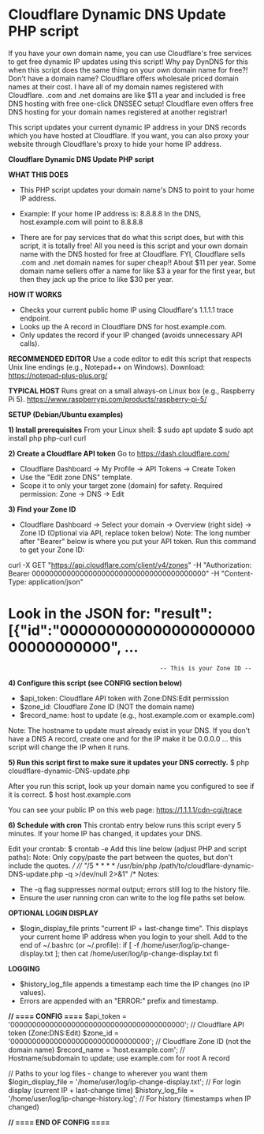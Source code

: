 # Cloudflare Dynamic DNS Update PHP script

If you have your own domain name, you can use Cloudflare's free services to get free dynamic IP updates using this script! Why pay DynDNS for this when this script does the same thing on your own domain name for free?! Don't have a domain name? Cloudflare offers wholesale priced domain names at their cost. I have all of my domain names registered with Cloudflare. .com and .net domains are like $11 a year and included is free DNS hosting with free one-click DNSSEC setup! Cloudflare even offers free DNS hosting for your domain names registered at another registrar! 

This script updates your current dynamic IP address in your DNS records which you have hosted at Cloudflare. If you want, you can also proxy your website through Cloudflare's proxy to hide your home IP address. 


**Cloudflare Dynamic DNS Update PHP script**


**WHAT THIS DOES**
- This PHP script updates your domain name's DNS to point to your home IP address.

- Example: If your home IP address is: 8.8.8.8
     In the DNS, host.example.com will point to 8.8.8.8

- There are for pay services that do what this script does, but with this script,
  it is totally free! All you need is this script and your own domain name with
  the DNS hosted for free at Cloudflare. FYI, Cloudflare sells .com and .net domain
  names for super cheap!! About $11 per year. Some domain name sellers offer a name
  for like $3 a year for the first year, but then they jack up the price to like $30
  per year.

**HOW IT WORKS**
- Checks your current public home IP using Cloudflare's 1.1.1.1 trace endpoint.
- Looks up the A record in Cloudflare DNS for host.example.com.
- Only updates the record if your IP changed (avoids unnecessary API calls).

**RECOMMENDED EDITOR**
Use a code editor to edit this script that respects Unix line endings
(e.g., Notepad++ on Windows).
Download: https://notepad-plus-plus.org/

**TYPICAL HOST**
Runs great on a small always-on Linux box (e.g., Raspberry Pi 5).
https://www.raspberrypi.com/products/raspberry-pi-5/

**SETUP (Debian/Ubuntu examples)**

**1) Install prerequisites**
   From your Linux shell:
   $ sudo apt update
   $ sudo apt install php php-curl curl

**2) Create a Cloudflare API token**
   Go to https://dash.cloudflare.com/
   - Cloudflare Dashboard -> My Profile -> API Tokens -> Create Token
   - Use the "Edit zone DNS" template.
   - Scope it to only your target zone (domain) for safety.
   Required permission: Zone -> DNS -> Edit

**3) Find your Zone ID**
   - Cloudflare Dashboard -> Select your domain -> Overview (right side) -> Zone ID
   (Optional via API, replace token below)
   Note: The long number after "Bearer" below is where you put your API token.
   Run this command to get your Zone ID:

   curl -X GET "https://api.cloudflare.com/client/v4/zones" -H "Authorization: Bearer 0000000000000000000000000000000000000000" -H "Content-Type: application/json"

   # Look in the JSON for: "result":[{"id":"00000000000000000000000000000000", ...
                                               -- This is your Zone ID --

**4) Configure this script (see CONFIG section below)**
   - $api_token: Cloudflare API token with Zone:DNS:Edit permission
   - $zone_id:   Cloudflare Zone ID (NOT the domain name)
   - $record_name: host to update (e.g., host.example.com or example.com)

   Note: The hostname to update must already exist in your DNS.
         If you don't have a DNS A record, create one and for the IP make it
         be 0.0.0.0 ... this script will change the IP when it runs.

**5) Run this script first to make sure it updates your DNS correctly.**
   $ php cloudflare-dynamic-DNS-update.php

   After you run this script, look up your domain name you configured to see if it is correct.
   $ host host.example.com

   You can see your public IP on this web page:
   https://1.1.1.1/cdn-cgi/trace

**6) Schedule with cron**
   This crontab entry below runs this script every 5 minutes.
   If your home IP has changed, it updates your DNS.

   Edit your crontab:
   $ crontab -e
   Add this line below (adjust PHP and script paths):
   Note: Only copy/paste the part between the quotes, but don't include the quotes.
*/
//   "*/5 * * * * /usr/bin/php /path/to/cloudflare-dynamic-DNS-update.php -q >/dev/null 2>&1"
/*
   Notes:
   - The -q flag suppresses normal output; errors still log to the history file.
   - Ensure the user running cron can write to the log file paths set below.

**OPTIONAL LOGIN DISPLAY**
- $login_display_file prints "current IP + last-change time".
  This displays your current home IP address when you login to your shell.
  Add to the end of ~/.bashrc (or ~/.profile):
    if [ -f /home/user/log/ip-change-display.txt ]; then
        cat /home/user/log/ip-change-display.txt
    fi

**LOGGING**
- $history_log_file appends a timestamp each time the IP changes (no IP values).
- Errors are appended with an "ERROR:" prefix and timestamp.


**// ==== CONFIG ====**
$api_token    = '0000000000000000000000000000000000000000'; // Cloudflare API token (Zone:DNS:Edit)
$zone_id      = '00000000000000000000000000000000';         // Cloudflare Zone ID (not the domain name)
$record_name  = 'host.example.com';                         // Hostname/subdomain to update; use example.com for root A record

// Paths to your log files - change to wherever you want them
$login_display_file = '/home/user/log/ip-change-display.txt'; // For login display (current IP + last-change time)
$history_log_file   = '/home/user/log/ip-change-history.log'; // For history (timestamps when IP changed)

**// ==== END OF CONFIG ====**
